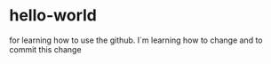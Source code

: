 # hello-world
for learning how to use the github.
I`m learning how to change and to commit this change
